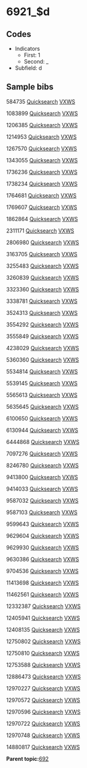 # 6921\_$d

## Codes

-   Indicators
    -   First: 1
    -   Second: \_
-   Subfield: d

## Sample bibs

584735 [Quicksearch](https://search.library.yale.edu/catalog/584735) [VXWS](http://prodorbis.library.yale.edu:7014/vxws/GetHoldingsService?bibId=584735)

1083899 [Quicksearch](https://search.library.yale.edu/catalog/1083899) [VXWS](http://prodorbis.library.yale.edu:7014/vxws/GetHoldingsService?bibId=1083899)

1206385 [Quicksearch](https://search.library.yale.edu/catalog/1206385) [VXWS](http://prodorbis.library.yale.edu:7014/vxws/GetHoldingsService?bibId=1206385)

1214953 [Quicksearch](https://search.library.yale.edu/catalog/1214953) [VXWS](http://prodorbis.library.yale.edu:7014/vxws/GetHoldingsService?bibId=1214953)

1267570 [Quicksearch](https://search.library.yale.edu/catalog/1267570) [VXWS](http://prodorbis.library.yale.edu:7014/vxws/GetHoldingsService?bibId=1267570)

1343055 [Quicksearch](https://search.library.yale.edu/catalog/1343055) [VXWS](http://prodorbis.library.yale.edu:7014/vxws/GetHoldingsService?bibId=1343055)

1736236 [Quicksearch](https://search.library.yale.edu/catalog/1736236) [VXWS](http://prodorbis.library.yale.edu:7014/vxws/GetHoldingsService?bibId=1736236)

1738234 [Quicksearch](https://search.library.yale.edu/catalog/1738234) [VXWS](http://prodorbis.library.yale.edu:7014/vxws/GetHoldingsService?bibId=1738234)

1764681 [Quicksearch](https://search.library.yale.edu/catalog/1764681) [VXWS](http://prodorbis.library.yale.edu:7014/vxws/GetHoldingsService?bibId=1764681)

1769607 [Quicksearch](https://search.library.yale.edu/catalog/1769607) [VXWS](http://prodorbis.library.yale.edu:7014/vxws/GetHoldingsService?bibId=1769607)

1862864 [Quicksearch](https://search.library.yale.edu/catalog/1862864) [VXWS](http://prodorbis.library.yale.edu:7014/vxws/GetHoldingsService?bibId=1862864)

2311171 [Quicksearch](https://search.library.yale.edu/catalog/2311171) [VXWS](http://prodorbis.library.yale.edu:7014/vxws/GetHoldingsService?bibId=2311171)

2806980 [Quicksearch](https://search.library.yale.edu/catalog/2806980) [VXWS](http://prodorbis.library.yale.edu:7014/vxws/GetHoldingsService?bibId=2806980)

3163705 [Quicksearch](https://search.library.yale.edu/catalog/3163705) [VXWS](http://prodorbis.library.yale.edu:7014/vxws/GetHoldingsService?bibId=3163705)

3255483 [Quicksearch](https://search.library.yale.edu/catalog/3255483) [VXWS](http://prodorbis.library.yale.edu:7014/vxws/GetHoldingsService?bibId=3255483)

3260839 [Quicksearch](https://search.library.yale.edu/catalog/3260839) [VXWS](http://prodorbis.library.yale.edu:7014/vxws/GetHoldingsService?bibId=3260839)

3323360 [Quicksearch](https://search.library.yale.edu/catalog/3323360) [VXWS](http://prodorbis.library.yale.edu:7014/vxws/GetHoldingsService?bibId=3323360)

3338781 [Quicksearch](https://search.library.yale.edu/catalog/3338781) [VXWS](http://prodorbis.library.yale.edu:7014/vxws/GetHoldingsService?bibId=3338781)

3524313 [Quicksearch](https://search.library.yale.edu/catalog/3524313) [VXWS](http://prodorbis.library.yale.edu:7014/vxws/GetHoldingsService?bibId=3524313)

3554292 [Quicksearch](https://search.library.yale.edu/catalog/3554292) [VXWS](http://prodorbis.library.yale.edu:7014/vxws/GetHoldingsService?bibId=3554292)

3555849 [Quicksearch](https://search.library.yale.edu/catalog/3555849) [VXWS](http://prodorbis.library.yale.edu:7014/vxws/GetHoldingsService?bibId=3555849)

4238029 [Quicksearch](https://search.library.yale.edu/catalog/4238029) [VXWS](http://prodorbis.library.yale.edu:7014/vxws/GetHoldingsService?bibId=4238029)

5360360 [Quicksearch](https://search.library.yale.edu/catalog/5360360) [VXWS](http://prodorbis.library.yale.edu:7014/vxws/GetHoldingsService?bibId=5360360)

5534814 [Quicksearch](https://search.library.yale.edu/catalog/5534814) [VXWS](http://prodorbis.library.yale.edu:7014/vxws/GetHoldingsService?bibId=5534814)

5539145 [Quicksearch](https://search.library.yale.edu/catalog/5539145) [VXWS](http://prodorbis.library.yale.edu:7014/vxws/GetHoldingsService?bibId=5539145)

5565613 [Quicksearch](https://search.library.yale.edu/catalog/5565613) [VXWS](http://prodorbis.library.yale.edu:7014/vxws/GetHoldingsService?bibId=5565613)

5635645 [Quicksearch](https://search.library.yale.edu/catalog/5635645) [VXWS](http://prodorbis.library.yale.edu:7014/vxws/GetHoldingsService?bibId=5635645)

6100650 [Quicksearch](https://search.library.yale.edu/catalog/6100650) [VXWS](http://prodorbis.library.yale.edu:7014/vxws/GetHoldingsService?bibId=6100650)

6130944 [Quicksearch](https://search.library.yale.edu/catalog/6130944) [VXWS](http://prodorbis.library.yale.edu:7014/vxws/GetHoldingsService?bibId=6130944)

6444868 [Quicksearch](https://search.library.yale.edu/catalog/6444868) [VXWS](http://prodorbis.library.yale.edu:7014/vxws/GetHoldingsService?bibId=6444868)

7097276 [Quicksearch](https://search.library.yale.edu/catalog/7097276) [VXWS](http://prodorbis.library.yale.edu:7014/vxws/GetHoldingsService?bibId=7097276)

8246780 [Quicksearch](https://search.library.yale.edu/catalog/8246780) [VXWS](http://prodorbis.library.yale.edu:7014/vxws/GetHoldingsService?bibId=8246780)

9413800 [Quicksearch](https://search.library.yale.edu/catalog/9413800) [VXWS](http://prodorbis.library.yale.edu:7014/vxws/GetHoldingsService?bibId=9413800)

9414033 [Quicksearch](https://search.library.yale.edu/catalog/9414033) [VXWS](http://prodorbis.library.yale.edu:7014/vxws/GetHoldingsService?bibId=9414033)

9587032 [Quicksearch](https://search.library.yale.edu/catalog/9587032) [VXWS](http://prodorbis.library.yale.edu:7014/vxws/GetHoldingsService?bibId=9587032)

9587103 [Quicksearch](https://search.library.yale.edu/catalog/9587103) [VXWS](http://prodorbis.library.yale.edu:7014/vxws/GetHoldingsService?bibId=9587103)

9599643 [Quicksearch](https://search.library.yale.edu/catalog/9599643) [VXWS](http://prodorbis.library.yale.edu:7014/vxws/GetHoldingsService?bibId=9599643)

9629604 [Quicksearch](https://search.library.yale.edu/catalog/9629604) [VXWS](http://prodorbis.library.yale.edu:7014/vxws/GetHoldingsService?bibId=9629604)

9629930 [Quicksearch](https://search.library.yale.edu/catalog/9629930) [VXWS](http://prodorbis.library.yale.edu:7014/vxws/GetHoldingsService?bibId=9629930)

9630386 [Quicksearch](https://search.library.yale.edu/catalog/9630386) [VXWS](http://prodorbis.library.yale.edu:7014/vxws/GetHoldingsService?bibId=9630386)

9704536 [Quicksearch](https://search.library.yale.edu/catalog/9704536) [VXWS](http://prodorbis.library.yale.edu:7014/vxws/GetHoldingsService?bibId=9704536)

11413698 [Quicksearch](https://search.library.yale.edu/catalog/11413698) [VXWS](http://prodorbis.library.yale.edu:7014/vxws/GetHoldingsService?bibId=11413698)

11462561 [Quicksearch](https://search.library.yale.edu/catalog/11462561) [VXWS](http://prodorbis.library.yale.edu:7014/vxws/GetHoldingsService?bibId=11462561)

12332387 [Quicksearch](https://search.library.yale.edu/catalog/12332387) [VXWS](http://prodorbis.library.yale.edu:7014/vxws/GetHoldingsService?bibId=12332387)

12405941 [Quicksearch](https://search.library.yale.edu/catalog/12405941) [VXWS](http://prodorbis.library.yale.edu:7014/vxws/GetHoldingsService?bibId=12405941)

12408135 [Quicksearch](https://search.library.yale.edu/catalog/12408135) [VXWS](http://prodorbis.library.yale.edu:7014/vxws/GetHoldingsService?bibId=12408135)

12750802 [Quicksearch](https://search.library.yale.edu/catalog/12750802) [VXWS](http://prodorbis.library.yale.edu:7014/vxws/GetHoldingsService?bibId=12750802)

12750810 [Quicksearch](https://search.library.yale.edu/catalog/12750810) [VXWS](http://prodorbis.library.yale.edu:7014/vxws/GetHoldingsService?bibId=12750810)

12753588 [Quicksearch](https://search.library.yale.edu/catalog/12753588) [VXWS](http://prodorbis.library.yale.edu:7014/vxws/GetHoldingsService?bibId=12753588)

12886473 [Quicksearch](https://search.library.yale.edu/catalog/12886473) [VXWS](http://prodorbis.library.yale.edu:7014/vxws/GetHoldingsService?bibId=12886473)

12970227 [Quicksearch](https://search.library.yale.edu/catalog/12970227) [VXWS](http://prodorbis.library.yale.edu:7014/vxws/GetHoldingsService?bibId=12970227)

12970572 [Quicksearch](https://search.library.yale.edu/catalog/12970572) [VXWS](http://prodorbis.library.yale.edu:7014/vxws/GetHoldingsService?bibId=12970572)

12970596 [Quicksearch](https://search.library.yale.edu/catalog/12970596) [VXWS](http://prodorbis.library.yale.edu:7014/vxws/GetHoldingsService?bibId=12970596)

12970722 [Quicksearch](https://search.library.yale.edu/catalog/12970722) [VXWS](http://prodorbis.library.yale.edu:7014/vxws/GetHoldingsService?bibId=12970722)

12970748 [Quicksearch](https://search.library.yale.edu/catalog/12970748) [VXWS](http://prodorbis.library.yale.edu:7014/vxws/GetHoldingsService?bibId=12970748)

14880817 [Quicksearch](https://search.library.yale.edu/catalog/14880817) [VXWS](http://prodorbis.library.yale.edu:7014/vxws/GetHoldingsService?bibId=14880817)

**Parent topic:**[692](../../tags/692/692.md)

